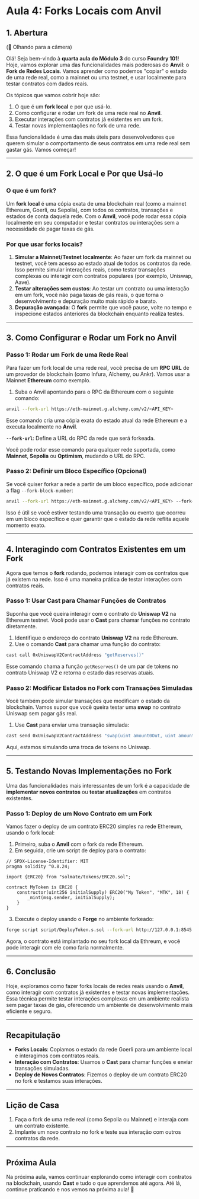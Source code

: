# Aula 4: Forks Locais com Anvil

## 1. Abertura

(👋 Olhando para a câmera)

Olá! Seja bem-vindo à **quarta aula do Módulo 3** do curso **Foundry 101**! Hoje, vamos explorar uma das funcionalidades mais poderosas do **Anvil**: o **Fork de Redes Locais**. Vamos aprender como podemos "copiar" o estado de uma rede real, como a mainnet ou uma testnet, e usar localmente para testar contratos com dados reais.

Os tópicos que vamos cobrir hoje são:

1. O que é um **fork local** e por que usá-lo.
2. Como configurar e rodar um fork de uma rede real no **Anvil**.
3. Executar interações com contratos já existentes em um fork.
4. Testar novas implementações no fork de uma rede.

Essa funcionalidade é uma das mais úteis para desenvolvedores que querem simular o comportamento de seus contratos em uma rede real sem gastar gás. Vamos começar!

---

## 2. O que é um Fork Local e Por que Usá-lo

### O que é um fork?

Um **fork local** é uma cópia exata de uma blockchain real (como a mainnet Ethereum, Goerli, ou Sepolia), com todos os contratos, transações e estados de conta daquela rede. Com o **Anvil**, você pode rodar essa cópia localmente em seu computador e testar contratos ou interações sem a necessidade de pagar taxas de gás.

### Por que usar forks locais?

1. **Simular a Mainnet/Testnet localmente**: Ao fazer um fork da mainnet ou testnet, você tem acesso ao estado atual de todos os contratos da rede. Isso permite simular interações reais, como testar transações complexas ou interagir com contratos populares (por exemplo, Uniswap, Aave).
2. **Testar alterações sem custos**: Ao testar um contrato ou uma interação em um fork, você não paga taxas de gás reais, o que torna o desenvolvimento e depuração muito mais rápido e barato.
3. **Depuração avançada**: O **fork** permite que você pause, volte no tempo e inspecione estados anteriores da blockchain enquanto realiza testes.

---

## 3. Como Configurar e Rodar um Fork no Anvil

### Passo 1: Rodar um Fork de uma Rede Real

Para fazer um fork local de uma rede real, você precisa de um **RPC URL** de um provedor de blockchain (como Infura, Alchemy, ou Ankr). Vamos usar a Mainnet **Ethereum** como exemplo.

1. Suba o Anvil apontando para o RPC da Ethereum com o seguinte comando:

```bash
anvil --fork-url https://eth-mainnet.g.alchemy.com/v2/<API_KEY>
```

Esse comando cria uma cópia exata do estado atual da rede Ethereum e a executa localmente no **Anvil**.

**`--fork-url`**: Define a URL do RPC da rede que será forkeada.

Você pode rodar esse comando para qualquer rede suportada, como **Mainnet**, **Sepolia** ou **Optimism**, mudando o URL do RPC.

### Passo 2: Definir um Bloco Específico (Opcional)

Se você quiser forkar a rede a partir de um bloco específico, pode adicionar a flag `--fork-block-number`:

```bash
anvil --fork-url https://eth-mainnet.g.alchemy.com/v2/<API_KEY> --fork-block-number 1234567
```

Isso é útil se você estiver testando uma transação ou evento que ocorreu em um bloco específico e quer garantir que o estado da rede reflita aquele momento exato.

---

## 4. Interagindo com Contratos Existentes em um Fork

Agora que temos o **fork** rodando, podemos interagir com os contratos que já existem na rede. Isso é uma maneira prática de testar interações com contratos reais.

### Passo 1: Usar Cast para Chamar Funções de Contratos

Suponha que você queira interagir com o contrato do **Uniswap V2** na Ethereum testnet. Você pode usar o **Cast** para chamar funções no contrato diretamente.

1. Identifique o endereço do contrato **Uniswap V2** na rede Ethereum.
2. Use o comando **Cast** para chamar uma função do contrato:

```bash
cast call 0xUniswapV2ContractAddress "getReserves()"
```

Esse comando chama a função `getReserves()` de um par de tokens no contrato Uniswap V2 e retorna o estado das reservas atuais.

### Passo 2: Modificar Estados no Fork com Transações Simuladas

Você também pode simular transações que modificam o estado da blockchain. Vamos supor que você queira testar uma **swap** no contrato Uniswap sem pagar gás real.

1. Use **Cast** para enviar uma transação simulada:

```bash
cast send 0xUniswapV2ContractAddress "swap(uint amount0Out, uint amount1Out, address to, bytes calldata data)" 100 0 0xYourAddress "0x"
```

Aqui, estamos simulando uma troca de tokens no Uniswap.

---

## 5. Testando Novas Implementações no Fork

Uma das funcionalidades mais interessantes de um fork é a capacidade de **implementar novos contratos** ou **testar atualizações** em contratos existentes.

### Passo 1: Deploy de um Novo Contrato em um Fork

Vamos fazer o deploy de um contrato ERC20 simples na rede Ethereum, usando o fork local:

1. Primeiro, suba o **Anvil** com o fork da rede Ethereum.
2. Em seguida, crie um script de deploy para o contrato:

```solidity
// SPDX-License-Identifier: MIT
pragma solidity ^0.8.24;

import {ERC20} from "solmate/tokens/ERC20.sol";

contract MyToken is ERC20 {
    constructor(uint256 initialSupply) ERC20("My Token", "MTK", 18) {
        _mint(msg.sender, initialSupply);
    }
}
```

3. Execute o deploy usando o **Forge** no ambiente forkeado:

```bash
forge script script/DeployToken.s.sol --fork-url http://127.0.0.1:8545 --broadcast
```

Agora, o contrato está implantado no seu fork local da Ethreum, e você pode interagir com ele como faria normalmente.

---

## 6. Conclusão

Hoje, exploramos como fazer forks locais de redes reais usando o **Anvil**, como interagir com contratos já existentes e testar novas implementações. Essa técnica permite testar interações complexas em um ambiente realista sem pagar taxas de gás, oferecendo um ambiente de desenvolvimento mais eficiente e seguro.

---

## Recapitulação

- **Forks Locais**: Copiamos o estado da rede Goerli para um ambiente local e interagimos com contratos reais.
- **Interação com Contratos**: Usamos o **Cast** para chamar funções e enviar transações simuladas.
- **Deploy de Novos Contratos**: Fizemos o deploy de um contrato ERC20 no fork e testamos suas interações.

---

## Lição de Casa

1. Faça o fork de uma rede real (como Sepolia ou Mainnet) e interaja com um contrato existente.
2. Implante um novo contrato no fork e teste sua interação com outros contratos da rede.

---

## Próxima Aula

Na próxima aula, vamos continuar explorando como interagir com contratos na blockchain, usando **Cast** e tudo o que aprendemos até agora. Até lá, continue praticando e nos vemos na próxima aula! 👋
